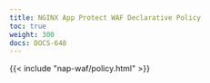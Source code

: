 ```yaml
---
title: NGINX App Protect WAF Declarative Policy
toc: true
weight: 300
docs: DOCS-648
---
```


{{< include "nap-waf/policy.html" >}}
